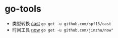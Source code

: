 # go-tools


- 类型转换 [cast](https://github.com/spf13/cast)  `go get -u github.com/spf13/cast`
- 时间工具 [now](https://github.com/jinzhu/now) `go get -u github.com/jinzhu/now"`
